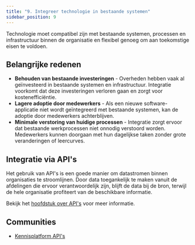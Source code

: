 ```yaml
---
title: "9. Integreer technologie in bestaande systemen"
sidebar_position: 9
---
```


Technologie moet compatibel zijn met bestaande systemen, processen en
infrastructuur binnen de organisatie en flexibel genoeg om aan toekomstige eisen
te voldoen.

## Belangrijke redenen

- **Behouden van bestaande investeringen** - Overheden hebben vaak al
  geïnvesteerd in bestaande systemen en infrastructuur. Integratie voorkomt dat
  deze investeringen verloren gaan en zorgt voor kostenefficiëntie.
- **Lagere adoptie door medewerkers** - Als een nieuwe software-applicatie niet
  wordt geïntegreerd met bestaande systemen, kan de adoptie door medewerkers
  achterblijven.
- **Minimale verstoring van huidige processen** - Integratie zorgt ervoor dat
  bestaande werkprocessen niet onnodig verstoord worden. Medewerkers kunnen
  doorgaan met hun dagelijkse taken zonder grote veranderingen of leercurves.

## Integratie via API's

Het gebruik van API's is een goede manier om datastromen binnen organisaties te
stroomlijnen. Door data toegankelijk te maken vanuit de afdelingen die ervoor
verantwoordelijk zijn, blijft de data bij de bron, terwijl de hele organisatie
profiteert van de beschikbare informatie.

Bekijk het [hoofdstuk over API's](/kennisbank/apis) voor meer informatie.

## Communities

- [Kennisplatform API's](/communities/kennisplatform-apis/)
